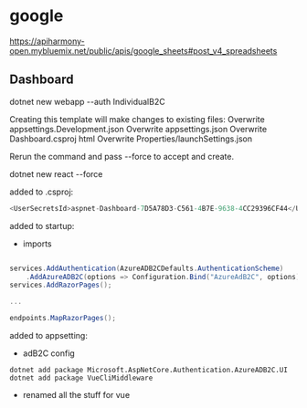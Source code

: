 # google

https://apiharmony-open.mybluemix.net/public/apis/google_sheets#post_v4_spreadsheets

## Dashboard

dotnet new webapp --auth IndividualB2C

Creating this template will make changes to existing files:
  Overwrite   appsettings.Development.json
  Overwrite   appsettings.json
  Overwrite   Dashboard.csproj
html
  Overwrite   Properties/launchSettings.json

Rerun the command and pass --force to accept and create.

dotnet new react --force


added to .csproj:

```c#
<UserSecretsId>aspnet-Dashboard-7D5A78D3-C561-4B7E-9638-4CC29396CF44</UserSecretsId>
```

added to startup:

- imports

```c#

services.AddAuthentication(AzureADB2CDefaults.AuthenticationScheme)
    .AddAzureADB2C(options => Configuration.Bind("AzureAdB2C", options));
services.AddRazorPages();

...

endpoints.MapRazorPages();

```

added to appsetting:

- adB2C config

```
dotnet add package Microsoft.AspNetCore.Authentication.AzureADB2C.UI
dotnet add package VueCliMiddleware
```

- renamed all the stuff for vue